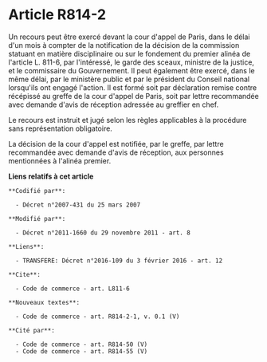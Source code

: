 # Article R814-2

Un recours peut être exercé devant la cour d'appel de Paris, dans le délai d'un mois à compter de la notification de la
décision de la commission statuant en matière disciplinaire ou sur le fondement du premier alinéa de l'article L. 811-6, par
l'intéressé, le garde des sceaux, ministre de la justice, et le commissaire du Gouvernement. Il peut également être exercé,
dans le même délai, par le ministère public et par le président du Conseil national lorsqu'ils ont engagé l'action. Il est
formé soit par déclaration remise contre récépissé au greffe de la cour d'appel de Paris, soit par lettre recommandée avec
demande d'avis de réception adressée au greffier en chef. 

Le recours est instruit et jugé selon les règles applicables à la procédure sans représentation obligatoire. 

La décision de la cour d'appel est notifiée, par le greffe, par lettre recommandée avec demande d'avis de réception, aux
personnes mentionnées à l'alinéa premier.

**Liens relatifs à cet article**

	**Codifié par**:

	  - Décret n°2007-431 du 25 mars 2007

	**Modifié par**:

	  - Décret n°2011-1660 du 29 novembre 2011 - art. 8

	**Liens**:

	  - TRANSFERE: Décret n°2016-109 du 3 février 2016 - art. 12

	**Cite**:

	  - Code de commerce - art. L811-6

	**Nouveaux textes**:

	  - Code de commerce - art. R814-2-1, v. 0.1 (V)

	**Cité par**:

	  - Code de commerce - art. R814-50 (V)
	  - Code de commerce - art. R814-55 (V)
